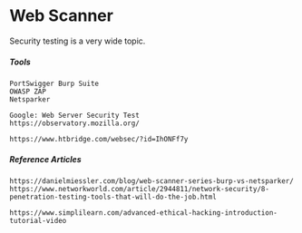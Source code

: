 # Web Scanner

Security testing is a very wide topic.

##### Tools

```
PortSwigger Burp Suite
OWASP ZAP
Netsparker

Google: Web Server Security Test
https://observatory.mozilla.org/

https://www.htbridge.com/websec/?id=IhONFf7y
```

##### Reference Articles

```
https://danielmiessler.com/blog/web-scanner-series-burp-vs-netsparker/
https://www.networkworld.com/article/2944811/network-security/8-penetration-testing-tools-that-will-do-the-job.html

https://www.simplilearn.com/advanced-ethical-hacking-introduction-tutorial-video
```




